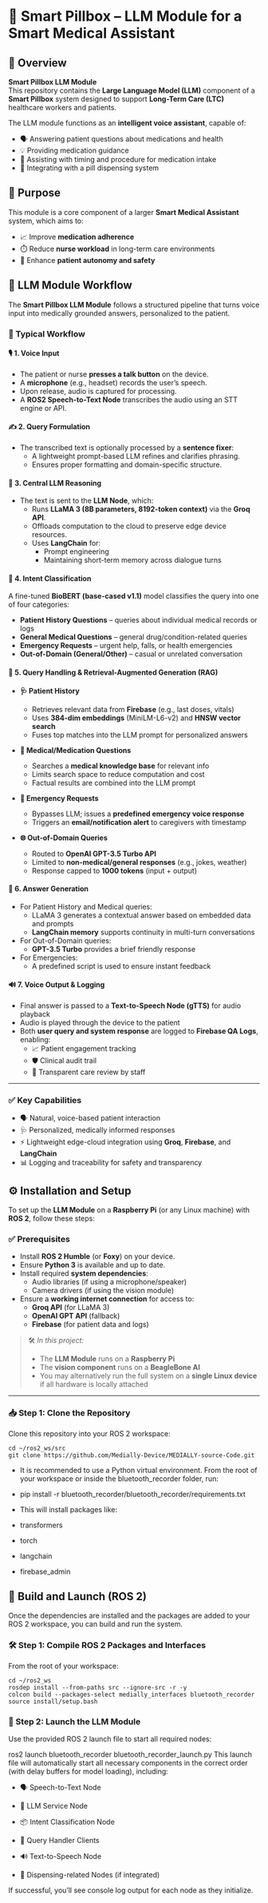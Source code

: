 # 💊 Smart Pillbox – LLM Module for a Smart Medical Assistant

## 🧠 Overview

**Smart Pillbox LLM Module**  
This repository contains the **Large Language Model (LLM)** component of a **Smart Pillbox** system designed to support **Long-Term Care (LTC)** healthcare workers and patients.

The LLM module functions as an **intelligent voice assistant**, capable of:

- 🗣️ Answering patient questions about medications and health
- 💡 Providing medication guidance
- 🧭 Assisting with timing and procedure for medication intake
- 🤝 Integrating with a pill dispensing system

## 🎯 Purpose

This module is a core component of a larger **Smart Medical Assistant** system, which aims to:

- 📈 Improve **medication adherence**
- ⏱️ Reduce **nurse workload** in long-term care environments
- 🧓 Enhance **patient autonomy and safety**

## 🔁 LLM Module Workflow

The **Smart Pillbox LLM Module** follows a structured pipeline that turns voice input into medically grounded answers, personalized to the patient.

### 🧩 Typical Workflow

#### 🎙️ 1. Voice Input
- The patient or nurse **presses a talk button** on the device.
- A **microphone** (e.g., headset) records the user’s speech.
- Upon release, audio is captured for processing.
- A **ROS2 Speech-to-Text Node** transcribes the audio using an STT engine or API.

#### ✍️ 2. Query Formulation
- The transcribed text is optionally processed by a **sentence fixer**:
  - A lightweight prompt-based LLM refines and clarifies phrasing.
  - Ensures proper formatting and domain-specific structure.

#### 🧠 3. Central LLM Reasoning
- The text is sent to the **LLM Node**, which:
  - Runs **LLaMA 3 (8B parameters, 8192-token context)** via the **Groq API**.
  - Offloads computation to the cloud to preserve edge device resources.
  - Uses **LangChain** for:
    - Prompt engineering
    - Maintaining short-term memory across dialogue turns

#### 🧭 4. Intent Classification
A fine-tuned **BioBERT (base-cased v1.1)** model classifies the query into one of four categories:

- **Patient History Questions** – queries about individual medical records or logs
- **General Medical Questions** – general drug/condition-related queries
- **Emergency Requests** – urgent help, falls, or health emergencies
- **Out-of-Domain (General/Other)** – casual or unrelated conversation

#### 🧰 5. Query Handling & Retrieval-Augmented Generation (RAG)

- **🩺 Patient History**
  - Retrieves relevant data from **Firebase** (e.g., last doses, vitals)
  - Uses **384-dim embeddings** (MiniLM-L6-v2) and **HNSW vector search**
  - Fuses top matches into the LLM prompt for personalized answers

- **💊 Medical/Medication Questions**
  - Searches a **medical knowledge base** for relevant info
  - Limits search space to reduce computation and cost
  - Factual results are combined into the LLM prompt

- **🚨 Emergency Requests**
  - Bypasses LLM; issues a **predefined emergency voice response**
  - Triggers an **email/notification alert** to caregivers with timestamp

- **🌐 Out-of-Domain Queries**
  - Routed to **OpenAI GPT-3.5 Turbo API**
  - Limited to **non-medical/general responses** (e.g., jokes, weather)
  - Response capped to **1000 tokens** (input + output)

#### 🧾 6. Answer Generation
- For Patient History and Medical queries:
  - LLaMA 3 generates a contextual answer based on embedded data and prompts
  - **LangChain memory** supports continuity in multi-turn conversations
- For Out-of-Domain queries:
  - **GPT-3.5 Turbo** provides a brief friendly response
- For Emergencies:
  - A predefined script is used to ensure instant feedback

#### 🔊 7. Voice Output & Logging
- Final answer is passed to a **Text-to-Speech Node (gTTS)** for audio playback
- Audio is played through the device to the patient
- Both **user query and system response** are logged to **Firebase QA Logs**, enabling:
  - 📈 Patient engagement tracking
  - 🛡️ Clinical audit trail
  - 🔁 Transparent care review by staff

---

### ✅ Key Capabilities

- 🗣️ Natural, voice-based patient interaction
- 🩺 Personalized, medically informed responses
- ⚡ Lightweight edge-cloud integration using **Groq**, **Firebase**, and **LangChain**
- 📊 Logging and traceability for safety and transparency


## ⚙️ Installation and Setup

To set up the **LLM Module** on a **Raspberry Pi** (or any Linux machine) with **ROS 2**, follow these steps:

### ✅ Prerequisites

- Install **ROS 2 Humble** (or **Foxy**) on your device.
- Ensure **Python 3** is available and up to date.
- Install required **system dependencies**:
  - Audio libraries (if using a microphone/speaker)
  - Camera drivers (if using the vision module)
- Ensure a **working internet connection** for access to:
  - **Groq API** (for LLaMA 3)
  - **OpenAI GPT API** (fallback)
  - **Firebase** (for patient data and logs)

> 🛠️ *In this project:*
> - The **LLM Module** runs on a **Raspberry Pi**
> - The **vision component** runs on a **BeagleBone AI**
> - You may alternatively run the full system on a **single Linux device** if all hardware is locally attached

---

### 📥 Step 1: Clone the Repository

Clone this repository into your ROS 2 workspace:

```
cd ~/ros2_ws/src
git clone https://github.com/Medially-Device/MEDIALLY-source-Code.git
```

- It is recommended to use a Python virtual environment. From the root of your workspace or inside the bluetooth_recorder folder, run:


- pip install -r bluetooth_recorder/bluetooth_recorder/requirements.txt
- This will install packages like:

- transformers

- torch

- langchain

- firebase_admin

## 🚀 Build and Launch (ROS 2)

Once the dependencies are installed and the packages are added to your ROS 2 workspace, you can build and run the system.

### 🛠️ Step 1: Compile ROS 2 Packages and Interfaces

From the root of your workspace:

```
cd ~/ros2_ws
rosdep install --from-paths src --ignore-src -r -y
colcon build --packages-select medially_interfaces bluetooth_recorder
source install/setup.bash
```
### 🚦 Step 2: Launch the LLM Module
Use the provided ROS 2 launch file to start all required nodes:

ros2 launch bluetooth_recorder bluetooth_recorder_launch.py
This launch file will automatically start all necessary components in the correct order (with delay buffers for model loading), including:

- 🗣️ Speech-to-Text Node

- 🧠 LLM Service Node

- 📦 Intent Classification Node

- 🧾 Query Handler Clients

- 🔊 Text-to-Speech Node

- 💊 Dispensing-related Nodes (if integrated)

If successful, you’ll see console log output for each node as they initialize.




